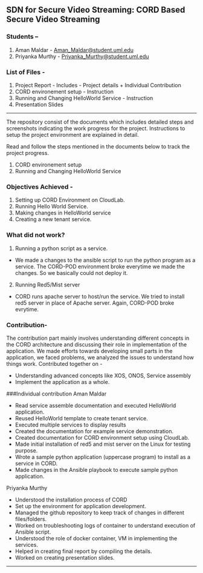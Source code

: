 ## SDN for Secure Video Streaming: CORD Based Secure Video Streaming

### Students –
1)	Aman Maldar - Aman_Maldar@student.uml.edu
2)	Priyanka Murthy - Priyanka_Murthy@student.uml.edu

### List of Files - 
1) Project Report - Includes - Project details + Individual Contribution
2) CORD environement setup -  Instruction
3) Running and Changing HelloWorld Service - Instruction
4) Presentation Slides
-----------------------------------------------------------------------------------------------------------------------------------

The repository consist of the documents which includes detailed steps and screenshots indicating the work progress for the project.
Instructions to setup the project environment are explained in detail.

Read and follow the steps mentioned in the documents below to track the project progress.
1) CORD environement setup
2) Running and Changing HelloWorld Service

### Objectives Achieved - 
1) Setting up CORD Environment on CloudLab.
2) Running Hello World Service.
3) Making changes in HelloWorld service
4) Creating a new tenant service.

### What did not work? 
1) Running a python script as a service.
- We made a changes to the ansible script to run the python program as a service. The CORD-POD environment broke everytime we made the changes. So we basically could not deploy it.

2) Running Red5/Mist server
- CORD runs apache server to host/run the service. We tried to install red5 server in place of Apache server. Again, CORD-POD broke evrytime.

### Contribution-
The contribution part mainly involves understanding different concepts in the CORD architecture and discussing their role in implementation of the application.  We made efforts towards developing small parts in the application, we faced problems, we analyzed the issues to understand how things work.
Contributed together on - 
-	Understanding advanced concepts like  XOS, ONOS, Service assembly 	
-	Implement the application as a whole.

###Individual contribution 
Aman Maldar
-	Read service assemble documentation and executed HelloWorld application.
-	Reused HelloWorld template to create tenant service.
-	Executed multiple services to display results
-	Created the documentation for example service demonstration.
-	Created documentation for CORD environment setup using CloudLab.
-	Made initial installation of red5 and mist server on the Linux for testing purpose.
-	Wrote a sample python application (uppercase program) to install as a service in CORD.
-	Made changes in the Ansible playbook to execute sample python application. 

Priyanka Murthy
-	Understood the installation process of CORD
-	Set up the environment for application development.
-	Managed the github repository to keep track of changes in different files/folders.
-	Worked on troubleshooting logs of container to understand execution of Ansible script.
-	Understood the role of docker container, VM in implementing the services.
-	Helped in creating final report by compiling the details. 
-	Worked on creating presentation slides.



-------------------------------------------------------------------------------------------------------------------------------
